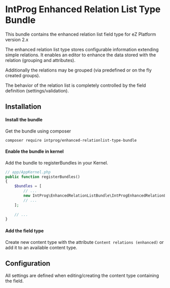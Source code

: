 
# IntProg Enhanced Relation List Type Bundle

This bundle contains the enhanced relation list field type for eZ Platform version 2.x

The enhanced relation list type stores configurable information extending simple relations. It enables an editor to
enhance the data stored with the relation (grouping and attributes).

Additionally the relations may be grouped (via predefined or on the fly created groups).

The behavior of the relation list is completely controlled by the field definition (settings/validation).

## Installation

#### Install the bundle

Get the bundle using composer

```
composer require intprog/enhanced-relationlist-type-bundle
```

#### Enable the bundle in kernel
 
Add the bundle to registerBundles in your Kernel.
 
```php
// app/AppKernel.php
public function registerBundles()
{
    $bundles = [
        // ...
        new IntProg\EnhancedRelationListBundle\IntProgEnhancedRelationListBundle(),
        // ...
    ];
    
    // ...
}
```

#### Add the field type

Create new content type with the attribute `Content relations (enhanced)` or add it to an available content type.

## Configuration

All settings are defined when editing/creating the content type containing the field.
